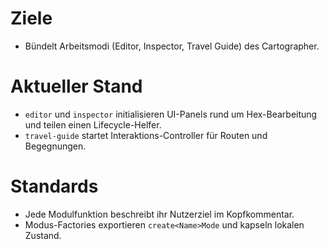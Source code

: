 # Ziele
- Bündelt Arbeitsmodi (Editor, Inspector, Travel Guide) des Cartographer.

# Aktueller Stand
- `editor` und `inspector` initialisieren UI-Panels rund um Hex-Bearbeitung und teilen einen Lifecycle-Helfer.
- `travel-guide` startet Interaktions-Controller für Routen und Begegnungen.

# Standards
- Jede Modulfunktion beschreibt ihr Nutzerziel im Kopfkommentar.
- Modus-Factories exportieren `create<Name>Mode` und kapseln lokalen Zustand.
